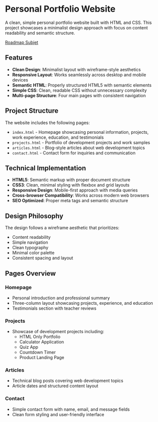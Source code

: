 # Personal Portfolio Website

A clean, simple personal portfolio website built with HTML and CSS. This project showcases a minimalist design approach with focus on content readability and semantic structure.

[Roadmap Subjet](https://roadmap.sh/projects/portfolio-website)

## Features

- **Clean Design**: Minimalist layout with wireframe-style aesthetics
- **Responsive Layout**: Works seamlessly across desktop and mobile devices
- **Semantic HTML**: Properly structured HTML5 with semantic elements
- **Simple CSS**: Clean, readable CSS without unnecessary complexity
- **Multi-page Structure**: Four main pages with consistent navigation

## Project Structure

The website includes the following pages:

* `index.html` - Homepage showcasing personal information, projects, work experience, education, and testimonials
* `projects.html` - Portfolio of development projects and work samples
* `articles.html` - Blog-style articles about web development topics
* `contact.html` - Contact form for inquiries and communication

## Technical Implementation

- **HTML5**: Semantic markup with proper document structure
- **CSS3**: Clean, minimal styling with flexbox and grid layouts
- **Responsive Design**: Mobile-first approach with media queries
- **Cross-browser Compatibility**: Works across modern web browsers
- **SEO Optimized**: Proper meta tags and semantic structure

## Design Philosophy

The design follows a wireframe aesthetic that prioritizes:
- Content readability
- Simple navigation
- Clean typography
- Minimal color palette
- Consistent spacing and layout

## Pages Overview

### Homepage
- Personal introduction and professional summary
- Three-column layout showcasing projects, experience, and education
- Testimonials section with teacher reviews

### Projects
- Showcase of development projects including:
  - HTML Only Portfolio
  - Calculator Application
  - Quiz App
  - Countdown Timer
  - Product Landing Page

### Articles
- Technical blog posts covering web development topics
- Article dates and structured content layout

### Contact
- Simple contact form with name, email, and message fields
- Clean form styling and user-friendly interface

